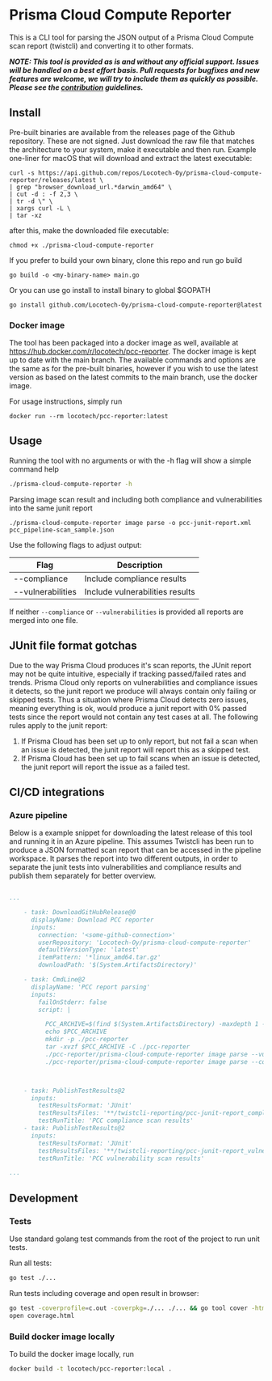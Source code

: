 # Prisma Cloud Compute Reporter

This is a CLI tool for parsing the JSON output of a Prisma Cloud Compute scan report (twistcli) and converting it to other formats.

***NOTE: This tool is provided as is and without any official support. Issues will be handled on a best effort basis. Pull requests for bugfixes and new features are welcome, we will try to include them as quickly as possible. Please see the [contribution](CONTRIBUTING.md) guidelines.***

## Install

Pre-built binaries are available from the releases page of the Github repository. These are not signed. Just download the raw file that matches the architecture to your system, make it executable and then run. Example one-liner for macOS that will download and extract the latest executable:

```curl
curl -s https://api.github.com/repos/Locotech-Oy/prisma-cloud-compute-reporter/releases/latest \
| grep "browser_download_url.*darwin_amd64" \
| cut -d : -f 2,3 \
| tr -d \" \
| xargs curl -L \
| tar -xz
```

after this, make the downloaded file executable:

```text
chmod +x ./prisma-cloud-compute-reporter
```

If you prefer to build your own binary, clone this repo and run go build

```text
go build -o <my-binary-name> main.go
```

Or you can use go install to install binary to global $GOPATH

```text
go install github.com/Locotech-Oy/prisma-cloud-compute-reporter@latest
```

### Docker image

The tool has been packaged into a docker image as well, available at <https://hub.docker.com/r/locotech/pcc-reporter>. The docker image is kept up to date with the main branch. The available commands and options are the same as for the pre-built binaries, however if you wish to use the latest version as based on the latest commits to the main branch, use the docker image.

For usage instructions, simply run

```text
docker run --rm locotech/pcc-reporter:latest
```

## Usage

Running the tool with no arguments or with the -h flag will show a simple command help

```bash
./prisma-cloud-compute-reporter -h
```

Parsing image scan result and including both compliance and vulnerabilities into the same junit report

```text
./prisma-cloud-compute-reporter image parse -o pcc-junit-report.xml pcc_pipeline-scan_sample.json
```

Use the following flags to adjust output:

| Flag                  | Description                       |
|---                    |---                                |
| --compliance          | Include compliance results        |
| --vulnerabilities     | Include vulnerabilities results   |

If neither ```--compliance``` or ```--vulnerabilities``` is provided all reports are merged into one file.

## JUnit file format gotchas

Due to the way Prisma Cloud produces it's scan reports, the JUnit report may not be quite intuitive, especially if tracking passed/failed rates and trends. Prisma Cloud only reports on vulnerabilities and compliance issues it detects, so the junit report we produce will always contain only failing or skipped tests. Thus a situation where Prisma Cloud detects zero issues, meaning everything is ok, would produce a junit report with 0% passed tests since the report would not contain any test cases at all. The following rules apply to the junit report:

1. If Prisma Cloud has been set up to only report, but not fail a scan when an issue is detected, the junit report will report this as a skipped test.
2. If Prisma Cloud has been set up to fail scans when an issue is detected, the junit report will report the issue as a failed test.

## CI/CD integrations

### Azure pipeline

Below is a example snippet for downloading the latest release of this tool and running it in an Azure pipeline. This assumes Twistcli has been run to produce a JSON formatted scan report that can be accessed in the pipeline workspace. It parses the report into two different outputs, in order to separate the junit tests into vulnerabilities and compliance results and publish them separately for better overview.

```yaml

...

    - task: DownloadGitHubRelease@0
      displayName: Download PCC reporter
      inputs:
        connection: '<some-github-connection>'
        userRepository: 'Locotech-Oy/prisma-cloud-compute-reporter'
        defaultVersionType: 'latest'
        itemPattern: '*linux_amd64.tar.gz'
        downloadPath: '$(System.ArtifactsDirectory)'

    - task: CmdLine@2
      displayName: 'PCC report parsing'
      inputs:
        failOnStderr: false
        script: |

          PCC_ARCHIVE=$(find $(System.ArtifactsDirectory) -maxdepth 1 -type f -iname "*.tar.gz" | head -1)
          echo $PCC_ARCHIVE
          mkdir -p ./pcc-reporter
          tar -xvzf $PCC_ARCHIVE -C ./pcc-reporter
          ./pcc-reporter/prisma-cloud-compute-reporter image parse --vulnerability -o ./twistcli-reporting/pcc-junit-report_vulnerabilities.xml ./twistcli-reporting/pc-scan-report.json
          ./pcc-reporter/prisma-cloud-compute-reporter image parse --compliance -o ./twistcli-reporting/pcc-junit-report_compliance.xml ./twistcli-reporting/pc-scan-report.json



    - task: PublishTestResults@2
      inputs:
        testResultsFormat: 'JUnit'
        testResultsFiles: '**/twistcli-reporting/pcc-junit-report_compliance.xml'
        testRunTitle: 'PCC compliance scan results'
    - task: PublishTestResults@2
      inputs:
        testResultsFormat: 'JUnit'
        testResultsFiles: '**/twistcli-reporting/pcc-junit-report_vulnerabilities.xml'
        testRunTitle: 'PCC vulnerability scan results'

...

```

## Development

### Tests

Use standard golang test commands from the root of the project to run unit tests.

Run all tests:

```bash
go test ./...
```

Run tests including coverage and open result in browser:

```bash
go test -coverprofile=c.out -coverpkg=./... ./... && go tool cover -html=c.out -o coverage.html
open coverage.html
```

### Build docker image locally

To build the docker image locally, run

```bash
docker build -t locotech/pcc-reporter:local .
```
